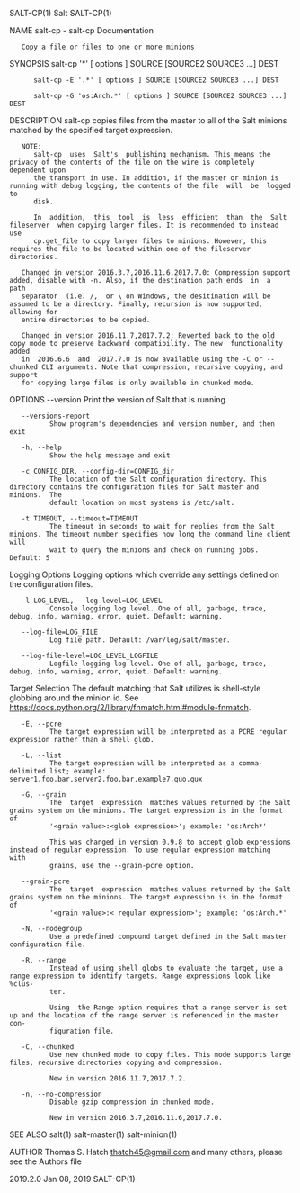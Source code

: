 SALT-CP(1)                                                             Salt                                                             SALT-CP(1)

NAME
       salt-cp - salt-cp Documentation

       Copy a file or files to one or more minions

SYNOPSIS
          salt-cp '*' [ options ] SOURCE [SOURCE2 SOURCE3 ...] DEST

          salt-cp -E '.*' [ options ] SOURCE [SOURCE2 SOURCE3 ...] DEST

          salt-cp -G 'os:Arch.*' [ options ] SOURCE [SOURCE2 SOURCE3 ...] DEST

DESCRIPTION
       salt-cp copies files from the master to all of the Salt minions matched by the specified target expression.

       NOTE:
          salt-cp  uses  Salt's  publishing mechanism. This means the privacy of the contents of the file on the wire is completely dependent upon
          the transport in use. In addition, if the master or minion is running with debug logging, the contents of the file  will  be  logged  to
          disk.

          In  addition,  this  tool  is  less  efficient  than  the  Salt  fileserver  when copying larger files. It is recommended to instead use
          cp.get_file to copy larger files to minions. However, this requires the file to be located within one of the fileserver directories.

       Changed in version 2016.3.7,2016.11.6,2017.7.0: Compression support added, disable with -n. Also, if the destination path ends  in  a  path
       separator  (i.e. /,  or \ on Windows, the desitination will be assumed to be a directory. Finally, recursion is now supported, allowing for
       entire directories to be copied.

       Changed in version 2016.11.7,2017.7.2: Reverted back to the old copy mode to preserve backward compatibility. The new  functionality  added
       in  2016.6.6  and  2017.7.0 is now available using the -C or --chunked CLI arguments. Note that compression, recursive copying, and support
       for copying large files is only available in chunked mode.

OPTIONS
       --version
              Print the version of Salt that is running.

       --versions-report
              Show program's dependencies and version number, and then exit

       -h, --help
              Show the help message and exit

       -c CONFIG_DIR, --config-dir=CONFIG_dir
              The location of the Salt configuration directory. This directory contains the configuration files for Salt master and  minions.  The
              default location on most systems is /etc/salt.

       -t TIMEOUT, --timeout=TIMEOUT
              The timeout in seconds to wait for replies from the Salt minions. The timeout number specifies how long the command line client will
              wait to query the minions and check on running jobs. Default: 5

   Logging Options
       Logging options which override any settings defined on the configuration files.

       -l LOG_LEVEL, --log-level=LOG_LEVEL
              Console logging log level. One of all, garbage, trace, debug, info, warning, error, quiet. Default: warning.

       --log-file=LOG_FILE
              Log file path. Default: /var/log/salt/master.

       --log-file-level=LOG_LEVEL_LOGFILE
              Logfile logging log level. One of all, garbage, trace, debug, info, warning, error, quiet. Default: warning.

   Target Selection
       The    default    matching     that     Salt     utilizes     is     shell-style     globbing     around     the     minion     id.     See
       https://docs.python.org/2/library/fnmatch.html#module-fnmatch.

       -E, --pcre
              The target expression will be interpreted as a PCRE regular expression rather than a shell glob.

       -L, --list
              The target expression will be interpreted as a comma-delimited list; example: server1.foo.bar,server2.foo.bar,example7.quo.qux

       -G, --grain
              The  target  expression  matches values returned by the Salt grains system on the minions. The target expression is in the format of
              '<grain value>:<glob expression>'; example: 'os:Arch*'

              This was changed in version 0.9.8 to accept glob expressions instead of regular expression. To use regular expression matching  with
              grains, use the --grain-pcre option.

       --grain-pcre
              The  target  expression  matches values returned by the Salt grains system on the minions. The target expression is in the format of
              '<grain value>:< regular expression>'; example: 'os:Arch.*'

       -N, --nodegroup
              Use a predefined compound target defined in the Salt master configuration file.

       -R, --range
              Instead of using shell globs to evaluate the target, use a range expression to identify targets. Range expressions look like  %clus‐
              ter.

              Using  the Range option requires that a range server is set up and the location of the range server is referenced in the master con‐
              figuration file.

       -C, --chunked
              Use new chunked mode to copy files. This mode supports large files, recursive directories copying and compression.

              New in version 2016.11.7,2017.7.2.

       -n, --no-compression
              Disable gzip compression in chunked mode.

              New in version 2016.3.7,2016.11.6,2017.7.0.

SEE ALSO
       salt(1) salt-master(1) salt-minion(1)

AUTHOR
       Thomas S. Hatch <thatch45@gmail.com> and many others, please see the Authors file

2019.2.0                                                           Jan 08, 2019                                                         SALT-CP(1)
